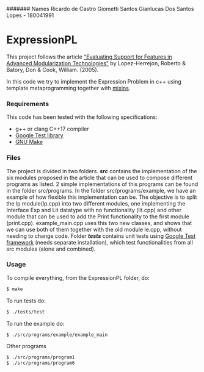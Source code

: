 ####### Names
Ricardo de Castro Giometti Santos
Gianlucas Dos Santos Lopes - 180041991

# ExpressionPL
This project follows the article ["Evaluating Support for Features in Advanced Modularization Technologies"](https://www.researchgate.net/publication/221496303_Evaluating_Support_for_Features_in_Advanced_Modularization_Technologies) by Lopez-Herrejon, Roberto & Batory, Don & Cook, William. (2005).

In this code we try to implement the Expression Problem in c++ using template metaprogramming together with [mixins](http://www.thinkbottomup.com.au/site/blog/C%20%20_Mixins_-_Reuse_through_inheritance_is_good).

### Requirements
This code has been tested with the following specifications:
  - g++ or clang C++17 compiler
  - [Google Test library](https://github.com/google/googletest)
  - [GNU Make](https://www.gnu.org/software/make/)

### Files
The project is divided in two folders. ***src*** contains the implementation of the six modules proposed in the article that can be used to compose different programs as listed. 2 simple implementations of this programs can be found in the folder src/programs.
In the folder src/programs/example, we have an example of how flexible this implementation can be. The objective is to split the lp module(lp.cpp) into two different modules, one implementing the Interface Exp and Lit datatype with no functionality (lit.cpp) and other module that can be used to add the Print functionality to the first module (print.cpp). example_main.cpp uses this two new classes, and shows that we can use both of them together with the old module le.cpp, without needing to change code.
Folder ***tests*** contains unit tests using [Google Test framework](https://github.com/google/googletest) (needs separate installation), which test functionalities from all src modules (alone and combined).

### Usage
To compile everything, from the ExpressionPL folder, do:
```sh
$ make
```

To run tests do:
```sh
$ ./tests/test
```

To run the example do:
```sh
$ ./src/programs/example/example_main
```

Other programs
```sh
$ ./src/programs/program1
$ ./src/programs/program6
```